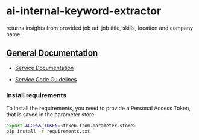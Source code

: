# ai-internal-keyword-extractor

returns insights from provided job ad: job title, skills, location and company name.

## [General Documentation](https://talentwunder.atlassian.net/wiki/spaces/DS)
- [Service Documentation](https://talentwunder.atlassian.net/wiki/spaces/DS/pages/1245053182/AI+Service+Infrastructure+Guidelines)

- [Service Code Guidelines](https://talentwunder.atlassian.net/wiki/spaces/DS/pages/1245118503/AI+Service+Implementation+Guidelines)

### Install requirements

To install the requirements, you need to provide a Personal Access Token, that is saved in the parameter store.

```bash
export ACCESS_TOKEN=<token.from.parameter.store>
pip install -r requirements.txt
```